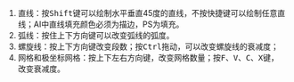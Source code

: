 1. 直线：按<kbd>Shift</kbd>键可以绘制水平垂直45度的直线，不按快捷键可以绘制任意直线；AI中直线填充颜色必须为描边，PS为填充。
2. 弧线：按住上下方向键可以改变弧线的弧度。
3. 螺旋线：按上下方向键改变段数；按<kbd>Ctrl</kbd>拖动，可以改变螺旋线的衰减度；
4. 网格和极坐标网格：按上下左右方向键，改变网格数量；按<kbd>F</kbd>、<kbd>V</kbd>、<kbd>C</kbd>、<kbd>X</kbd>键，改变衰减度。